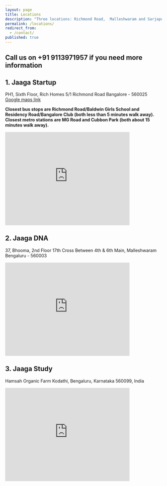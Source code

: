 ```yaml
---
layout: page
title: Locations
description: "Three locations: Richmond Road,  Malleshwaram and Sarjapur Road"
permalink: /locations/
redirect_from:
  - /contact/
published: true
---
```


## Call us on +91 9113971957 if you need more information

## 1. Jaaga Startup
PH1, Sixth Floor, Rich Homes
5/1 Richmond Road
Bangalore - 560025
[Google maps link](https://goo.gl/maps/pfCoZAT3kXA2)

**Closest bus stops are Richmond Road/Baldwin Girls School and Residency Road/Bangalore Club (both less than 5 minutes walk away). Closest metro stations are MG Road and Cubbon Park (both about 15 minutes walk away).**

<div class="google-maps">
<iframe src="https://www.google.com/maps/embed?pb=!1m18!1m12!1m3!1d3888.0956226747107!2d77.59784541456058!3d12.965732690859697!2m3!1f0!2f0!3f0!3m2!1i1024!2i768!4f13.1!3m3!1m2!1s0x3bae15d1575610e1%3A0x623c9342a16779b0!2sJaaga+Startup!5e0!3m2!1sen!2sin!4v1488196324494" width="400" height="300" frameborder="0" style="border:0" allowfullscreen></iframe>
</div>

## 2. Jaaga DNA
37, Bhooma, 2nd Floor 17th Cross
Between 4th & 6th Main, Malleshwaram
Bengaluru - 560003

<div class="google-maps">
<iframe src="https://www.google.com/maps/embed?pb=!1m18!1m12!1m3!1d3887.4446525160415!2d77.56555931456109!3d13.007331890832424!2m3!1f0!2f0!3f0!3m2!1i1024!2i768!4f13.1!3m3!1m2!1s0x3bae162c7618a819%3A0x6678b09b306da5d9!2sJaaga+DNA!5e0!3m2!1sen!2sin!4v1488196292909" width="400" height="300" frameborder="0" style="border:0" allowfullscreen></iframe>
</div>

## 3. Jaaga Study
Hamsah Organic Farm
Kodathi, Bengaluru, Karnataka 560099, India

<div class="image">
<iframe src="https://www.google.com/maps/embed?pb=!1m14!1m8!1m3!1d7778.95823652091!2d77.724295!3d12.876884!3m2!1i1024!2i768!4f13.1!3m3!1m2!1s0x0%3A0xb147af8dc627de69!2sHamsah+Organic+Farm!5e0!3m2!1sen!2sus!4v1504955821008" width="400" height="300" frameborder="0" style="border:0" allowfullscreen></iframe>
</div>

